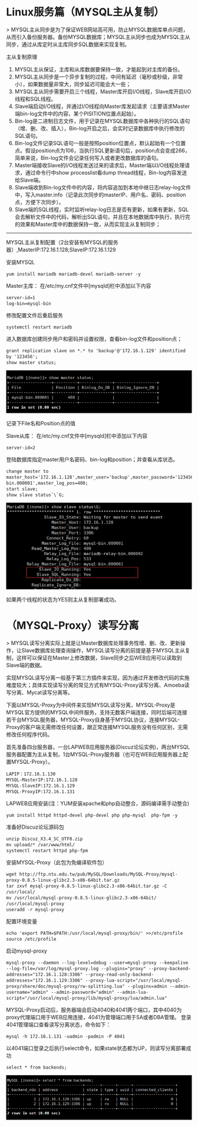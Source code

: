 # Linux服务篇（MYSQL主从复制）

<!--markdown-->> MYSQL主从同步是为了保证WEB网站高可用，防止MYSQL数据库单点问题，从而引入备份服务器。备份MYSQL数据库；MYSQL主从同步也成为MYSQL主从同步，通过从库定时从主库同步SQL数据来实现复制。

主从复制原理

1. MYSQL主从保证，主库和从库数据要保持一致，才能起到对主库的备份。
2. MYSQL主从同步是一个异步复制的过程，中间有延迟（毫秒或秒级，非常小），如果数据量非常大，同步延迟可能会大一些；  
3. MYSQL主从同步需要开启三个线程，Master库开启I/O线程，Slave库开启I/O线程和SQL线程。 
4. Slave端启动I/O线程，并通过I/O线程向Master库发起请求（主要请求Master端bin-log文件中的内容，某个PISITION位置点起始）。
5. Bin-log是二进制日志文件，用于记录在MYSQL数据库中各种执行的SQL语句（增、删、改、插入），Bin-log开启之后，会实时记录数据库中执行修改的SQL语句。
6. Bin-log文件记录SQL语句一般是按照position位置点，默认起始有一个位置点。假设position点为106，当执行SQL更新语句后，position点会变成266，简单来说，Bin-log文件会记录任何写入或者更改数据库的语句。
7. Master端接收Slave的I/O线程发送过来的请求后，Master端以I/O线程处理请求，通过命令行中show processlist看dump thread线程，Bin-log内容发送给Slave端。
8. Slave端收到Bin-log文件中的内容，将内容追加到本地中继日志relay-log文件中，写入master.info（记录此次同步的masterIP、用户名、密码、position点，方便下次同步）。
9. Slave端的SQL线程，实时监听relay-log日志是否有更新，如果有更新，SQL会去解析文件中的代码，解析出SQL语句，并且在本地数据库中执行，执行完的效果和Master库中的数据保持一致，从而实现主从复制同步；

------

MYSQL主从复制配置（2台安装有MYSQL的服务器）,MasterIP:172.16.1.128;SlaveIP:172.16.1.129

安装MYSQL

```
yum install mariadb mariadb-devel mariadb-server -y
```

Master主库：
在/etc/my.cnf文件中[mysqld]栏中添加以下内容

```
server-id=1
log-bin=mysql-bin
```

修改配置文件后重启服务

```
systemctl restart mariadb
```

进入数据库创建同步用户和密码并设置权限，查看bin-log文件和position点；

```
grant replication slave on *.* to 'backup'@'172.16.1.129' identified by '123456';
show master status;
```

![mstatus.png][1]

记录下File名和Position点的值

Slave从库：
在/etc/my.cnf文件中[mysqld]栏中添加以下内容

```
server-id=2
```

登陆数据库指定master用户名密码、bin-log和position；并查看从库状态。

```
change master to master_host='172.16.1.128',master_user='backup',master_password='123456',master_log_file='mysql-bin.000001',master_log_pos=400;
start slave;
show slave status`\`G;
```

![status.png][2]

[1]: ../images/4276440759.png
[2]: ../images/538106750.png

如果两个线程的状态为YES则主从复制部署成功。



# （MYSQL-Proxy）读写分离

<!--markdown-->> MYSQL读写分离实际上就是让Master数据库处理事务性增、删、改、更新操作，让Slave数据库处理查询操作，MYSQL读写分离的前提是基于MYSQL主从复制，这样可以保证在Master上修改数据，Slave同步之后WEB应用可以读取到Slave端的数据。

实现MYSQL读写分离一般基于第三方插件来实现，因为通过开发修改代码的实施难度较大；具体实现读写分离的常见方式有MYSQL-Proxy读写分离、Amoeba读写分离、Mycat读写分离等。

下面以MYSQL-Proxy为中间件来实现MYSQL读写分离，MYSQL-Proxy是MYSQL官方提供的MYSQL中间件服务，支持无数客户端连接，同时后端可连接若干台MYSQL服务器，MYSQL-Proxy自身基于MYSQL协议，连接MYSQL-Proxy的客户端无需修改任何设置，跟正常连接MYSQL服务没有任何区别，无需修改任何程序代码。

首先准备四台服务器，一台LAPWEB应用服务器(Discuz论坛实例)，两台MYSQL服务器配置为主从复制，1台MYSQL-Proxy服务器（也可在WEB应用服务器上配置MYSQL-Proxy）。

```
LAPIP：172.16.1.130
MYSQL-MasterIP:172.16.1.128
MYSQL-SlaveIP:172.16.1.129
MYSQL-ProxyIP:172.16.1.131
```

LAPWEB应用安装(注：YUM安装apache和php自动整合，源码编译需手动整合)

```
yum install httpd httpd-devel php-devel php php-mysql  php-fpm -y
```

准备好Discuz论坛源码包

```
unzip Discuz_X3.4_SC_UTF8.zip 
mv upload/* /var/www/html/
systemctl restart httpd php-fpm 
```

安装MYSQL-Proxy（此包为免编译软件包）

```
wget http://ftp.ntu.edu.tw/pub/MySQL/Downloads/MySQL-Proxy/mysql-proxy-0.8.5-linux-glibc2.3-x86-64bit.tar.gz
tar zxvf mysql-proxy-0.8.5-linux-glibc2.3-x86-64bit.tar.gz -C /usr/local/
mv /usr/local/mysql-proxy-0.8.5-linux-glibc2.3-x86-64bit/ /usr/local/mysql-proxy
useradd -r mysql-proxy
```

配置环境变量

```
echo 'export PATH=$PATH:/usr/local/mysql-proxy/bin/' >>/etc/profile
source /etc/profile
```

启动mysql-proxy

```
mysql-proxy --daemon --log-level=debug --user=mysql-proxy --keepalive --log-file=/var/log/mysql-proxy.log --plugins="proxy" --proxy-backend-addresses="172.16.1.128:3306" --proxy-read-only-backend-addresses="172.16.1.129:3306" --proxy-lua-script="/usr/local/mysql-proxy/share/doc/mysql-proxy/rw-splitting.lua" --plugins=admin --admin-username="admin" --admin-password="admin" --admin-lua-script="/usr/local/mysql-proxy/lib/mysql-proxy/lua/admin.lua"
```

MYSQL-Proxy启动后，服务器端会启动4040和4041两个端口，其中4040为proxy代理端口用于WEB应用连接，4041为管理端口用于SA或者DBA管理。
登录4041管理端口查看读写分离状态，命令如下：

```
mysql -h 172.16.1.131 -uadmin -padmin -P 4041
```

以4041端口登录之后执行select命令，如果state状态都为UP，则读写分离部署成功

```
select * from backends;
```

![UP.png][3]

[3]: ../images/485996586.png

